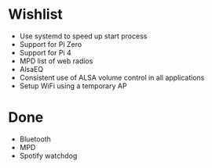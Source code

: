 # Wishlist

* Use systemd to speed up start process
* Support for Pi Zero
* Support for Pi 4
* MPD list of web radios
* AlsaEQ
* Consistent use of ALSA volume control in all applications
* Setup WiFi using a temporary AP

# Done

* Bluetooth
* MPD
* Spotify watchdog

